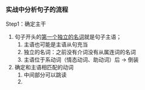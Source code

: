 ### 实战中分析句子的流程

Step1：确定主干

1. 句子开头的<u>第一个独立的名词</u>就是句子主语；
   1. 主语也可能是主语从句充当
   2. 独立的名词：之前没有介词没有从属连词的名词
   3. 主语位于系动词（情态动词、助动词）后 -> 倒装
2. 确定和主语相匹配的动词
   1. 中间部分可以跳读
   2. 